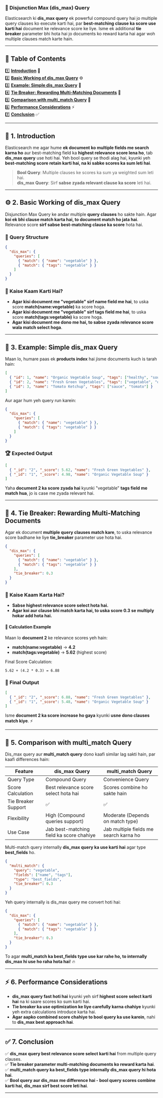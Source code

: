 ### 🚀 Disjunction Max (dis_max) Query

Elasticsearch ki **dis_max query** ek powerful compound query hai jo multiple query clauses ko execute karti hai, par **best-matching clause ka score use karti hai** document ke relevance score ke liye. Isme ek additional **tie breaker** parameter bhi hota hai jo documents ko reward karta hai agar woh multiple clauses match karte hain.

---

## 📑 **Table of Contents**  
1️⃣ **[Introduction](#introduction)** 🧐  
2️⃣ **[Basic Working of dis_max Query](#basic-working)** ⚙️  
3️⃣ **[Example: Simple dis_max Query](#simple-example)** 📌  
4️⃣ **[Tie Breaker: Rewarding Multi-Matching Documents](#tie-breaker)** 🎯  
5️⃣ **[Comparison with multi_match Query](#multi-match-query)** 🔄  
6️⃣ **[Performance Considerations](#performance-considerations)** ⚡  
7️⃣ **[Conclusion](#conclusion)** ✅  

---

## 🧐 **1. Introduction**  <a id="introduction"></a>  
Elasticsearch me agar hume **ek document ko multiple fields me search karna ho** aur best-matching field ka **highest relevance score lena ho**, tab **dis_max query** use hoti hai. Yeh bool query se thodi alag hai, kyunki yeh **best-matching score retain karti hai, na ki sabke scores ka sum leti hai**.

> **Bool Query**: Multiple clauses ke scores ka sum ya weighted sum leti hai.  
> **dis_max Query**: Sirf **sabse zyada relevant clause ka score** leti hai.  

---

## ⚙️ **2. Basic Working of dis_max Query**  <a id="basic-working"></a>  
Disjunction Max Query ke andar multiple **query clauses** ho sakte hain. Agar **koi ek bhi clause match karta hai, to document match ho jata hai**. Relevance score **sirf sabse best-matching clause ka score** hota hai.

### 🔹 **Query Structure**  
```json
{
  "dis_max": {
    "queries": [
      { "match": { "name": "vegetable" } },
      { "match": { "tags": "vegetable" } }
    ]
  }
}
```
### 🔹 **Kaise Kaam Karti Hai?**
- **Agar kisi document me "vegetable" sirf name field me hai**, to uska score **match(name:vegetable)** ka score hoga.  
- **Agar kisi document me "vegetable" sirf tags field me hai**, to uska score **match(tags:vegetable)** ka score hoga.  
- **Agar kisi document me dono me hai, to sabse zyada relevance score wala match select hoga**.

---

## 📌 **3. Example: Simple dis_max Query**  <a id="simple-example"></a>  
Maan lo, humare paas ek **products index** hai jisme documents kuch is tarah hain:

```json
[
  { "id": 1, "name": "Organic Vegetable Soup", "tags": ["healthy", "soup"] },
  { "id": 2, "name": "Fresh Green Vegetables", "tags": ["vegetable", "organic"] },
  { "id": 3, "name": "Tomato Ketchup", "tags": ["sauce", "tomato"] }
]
```
Aur agar hum yeh query run karein:
```json
{
  "dis_max": {
    "queries": [
      { "match": { "name": "vegetable" } },
      { "match": { "tags": "vegetable" } }
    ]
  }
}
```
### 🏆 **Expected Output**
```json
[
  { "_id": "2", "_score": 5.62, "name": "Fresh Green Vegetables" },
  { "_id": "1", "_score": 4.98, "name": "Organic Vegetable Soup" }
]
```
Yaha **document 2 ka score zyada hai** kyunki "vegetable" **tags field me match hua**, jo is case me zyada relevant hai.

---

## 🎯 **4. Tie Breaker: Rewarding Multi-Matching Documents**  <a id="tie-breaker"></a>  
Agar ek document **multiple query clauses match kare**, to uska relevance score badhane ke liye **tie_breaker** parameter use hota hai. 

```json
{
  "dis_max": {
    "queries": [
      { "match": { "name": "vegetable" } },
      { "match": { "tags": "vegetable" } }
    ],
    "tie_breaker": 0.3
  }
}
```
### 🔹 **Kaise Kaam Karta Hai?**
- **Sabse highest relevance score select hota hai.**  
- **Agar koi aur clause bhi match karta hai, to uska score 0.3 se multiply hokar add hota hai.**

#### 🔢 **Calculation Example**  
Maan lo **document 2** ke relevance scores yeh hain:
- **match(name:vegetable)** → **4.2**
- **match(tags:vegetable)** → **5.62** (highest score)

Final Score Calculation:
```
5.62 + (4.2 * 0.3) = 6.88
```
### 🎯 **Final Output**
```json
[
  { "_id": "2", "_score": 6.88, "name": "Fresh Green Vegetables" },
  { "_id": "1", "_score": 5.48, "name": "Organic Vegetable Soup" }
]
```
Isme **document 2 ka score increase ho gaya** kyunki **usne dono clauses match kiye**. ⚡

---

## 🔄 **5. Comparison with multi_match Query**  <a id="multi-match-query"></a>  
Dis_max query aur **multi_match query** dono kaafi similar lag sakti hain, par kaafi differences hain:

| Feature | dis_max Query | multi_match Query |
|---------|-------------|----------------|
| Query Type | Compound Query | Convenience Query |
| Score Calculation | Best relevance score select hota hai | Scores combine ho sakte hain |
| Tie Breaker Support | ✅ | ✅ |
| Flexibility | High (Compound queries support) | Moderate (Depends on match type) |
| Use Case | Jab best-matching field ka score chahiye | Jab multiple fields me search karna ho |

Multi-match query internally **dis_max query ka use karti hai** agar type **best_fields** ho.

```json
{
  "multi_match": {
    "query": "vegetable",
    "fields": ["name", "tags"],
    "type": "best_fields",
    "tie_breaker": 0.3
  }
}
```
Yeh query internally is dis_max query me convert hoti hai:
```json
{
  "dis_max": {
    "queries": [
      { "match": { "name": "vegetable" } },
      { "match": { "tags": "vegetable" } }
    ],
    "tie_breaker": 0.3
  }
}
```
To agar **multi_match ka best_fields type use kar rahe ho, to internally dis_max hi use ho raha hota hai**! 🔥

---

## ⚡ **6. Performance Considerations**  <a id="performance-considerations"></a>  
- **dis_max query fast hoti hai** kyunki yeh sirf **highest score select karti hai** na ki saare scores ko sum karti hai.  
- **Tie breaker ka use optimization ke liye carefully karna chahiye** kyunki yeh extra calculations introduce karta hai.  
- **Agar aapko combined score chahiye to bool query ka use karein**, nahi to **dis_max best approach hai**.

---

## ✅ **7. Conclusion**  <a id="conclusion"></a>  
✅ **dis_max query best relevance score select karti hai** from multiple query clauses.  
✅ **Tie breaker parameter multi-matching documents ko reward karta hai**.  
✅ **multi_match query ka best_fields type internally dis_max query hi hota hai**.  
✅ **Bool query aur dis_max me difference hai - bool query scores combine karti hai, dis_max sirf best score leti hai**.  

---

